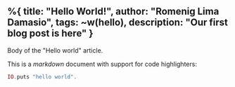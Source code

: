 %{
  title: "Hello World!",
  author: "Romenig Lima Damasio",
  tags: ~w(hello),
  description: "Our first blog post is here"
}
---
Body of the "Hello world" article.

This is a *markdown* document with support for code highlighters:

```elixir
IO.puts "hello world".
```
